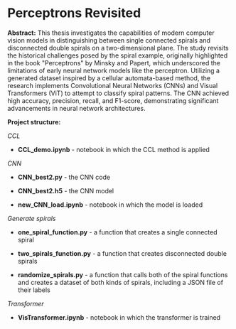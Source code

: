 # Perceptrons Revisited

**Abstract:**
This thesis investigates the capabilities of modern computer vision models in distinguishing between single connected spirals and disconnected double spirals on a two-dimensional plane. The study revisits the historical challenges posed by the spiral example, originally highlighted in the book "Perceptrons" by Minsky and Papert, which underscored the limitations of early neural network models like the perceptron. Utilizing a generated dataset inspired by a cellular automata-based method, the research implements Convolutional Neural Networks (CNNs) and Visual Transformers (ViT) to attempt to classify spiral patterns. The CNN achieved high accuracy, precision, recall, and F1-score, demonstrating significant advancements in neural network architectures. 

**Project structure:**

_CCL_
- **CCL_demo.ipynb** - notebook in which the CCL method is applied

_CNN_
-   **CNN_best2.py** - the CNN code

-   **CNN_best2.h5** - the CNN model

-   **new_CNN_load.ipynb** - notebook in which the model is loaded

_Generate spirals_
-   **one_spiral_function.py** - a function that creates a single connected spiral

-   **two_spirals_function.py** - a function that creates disconnected double spirals

-   **randomize_spirals.py** - a function that calls both of the spiral functions and creates a dataset of both kinds of spirals, including a JSON file of their labels

_Transformer_
- **VisTransformer.ipynb** - notebook in which the transformer is trained

  

